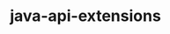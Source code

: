 ---
title: java-api-extensions
registryType: instrumentation
tags:
  - opentracing
  - Java
repo: https://github.com/opentracing-contrib/java-api-extensions
license: Apache License 2.0
description: This repository contains API extensions for use with the core Tracer and Span APIs.
authors: OpenTracing Contributors
---
